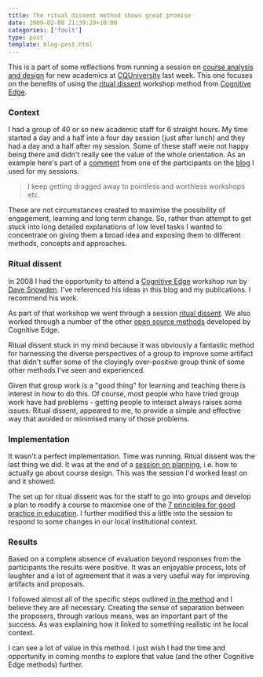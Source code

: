 ```yaml
---
title: The ritual dissent method shows great promise
date: 2009-02-08 21:39:29+10:00
categories: ['foult']
type: post
template: blog-post.html
---
```

This is a part of some reflections from running a session on [course analysis and design](/blog2/2009/01/30/using-a-blog-for-course-design-foult-sessions/) for new academics at [CQUniversity](http://www.cqu.edu.au/) last week. This one focuses on the benefits of using the [ritual dissent](http://www.cognitive-edge.com/method.php?mid=46) workshop method from [Cognitive Edge](http://www.cognitive-edge.com/).

### Context

I had a group of 40 or so new academic staff for 6 straight hours. My time started a day and a half into a four day session (just after lunch) and they had a day and a half after my session. Some of these staff were not happy being there and didn't really see the value of the whole orientation. As an example here's part of a [comment](http://coursedesign.wordpress.com/introduction/who-are-we-what-questions-do-we-have/#comment-8) from one of the participants on the [blog](http://coursedesign.wordpress.com/) I used for my sessions.

> I keep getting dragged away to pointless and worthless workshops etc.

These are not circumstances created to maximise the possibility of engagement, learning and long term change. So, rather than attempt to get stuck into long detailed explanations of low level tasks I wanted to concentrate on giving them a broad idea and exposing them to different methods, concepts and approaches.

### Ritual dissent

In 2008 I had the opportunity to attend a [Cognitive Edge](http://www.cognitive-edge.com/) workshop run by [Dave Snowden](http://www.cognitive-edge.com/blogs/dave/). I've referenced his ideas in this blog and my publications. I recommend his work.

As part of that workshop we went through a session [ritual dissent](http://www.cognitive-edge.com/method.php?mid=46). We also worked through a number of the other [open source methods](http://www.cognitive-edge.com/method.php) developed by Cognitive Edge.

Ritual dissent stuck in my mind because it was obviously a fantastic method for harnessing the diverse perspectives of a group to improve some artifact that didn't suffer some of the cloyingly over-positive group think of some other methods I've seen and experienced.

Given that group work is a "good thing" for learning and teaching there is interest in how to do this. Of course, most people who have tried group work have had problems - getting people to interact always raises some issues. Ritual dissent, appeared to me, to provide a simple and effective way that avoided or minimised many of those problems.

### Implementation

It wasn't a perfect implementation. Time was running. Ritual dissent was the last thing we did. It was at the end of a [session on planning](http://coursedesign.wordpress.com/planning/), i.e. how to actually go about course design. This was the session I'd worked least on and it showed.

The set up for ritual dissent was for the staff to go into groups and develop a plan to modify a course to maximise one of the [7 principles for good practice in education](http://www.tltgroup.org/programs/seven.html). I further modified this a little into the session to respond to some changes in our local institutional context.

### Results

Based on a complete absence of evaluation beyond responses from the participants the results were positive. It was an enjoyable process, lots of laughter and a lot of agreement that it was a very useful way for improving artifacts and proposals.

I followed almost all of the specific steps outlined [in the method](http://www.cognitive-edge.com/method.php?mid=46) and I believe they are all necessary. Creating the sense of separation between the proposers, through various means, was an important part of the success. As was explaining how it linked to something realistic int he local context.

I can see a lot of value in this method. I just wish I had the time and opportunity in coming months to explore that value (and the other Cognitive Edge methods) further.